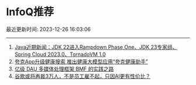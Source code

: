 # InfoQ推荐

最近更新时间: 2023-12-26 16:03:06

--- 
1. [Java近期新闻：JDK 22进入Rampdown Phase One、JDK 23专家组、Spring Cloud 2023.0、TornadoVM 1.0](https://www.infoq.cn/article/ui5TlI1RgzgfJXcv5VFR) 
2. [夸克App升级健康搜索 推出健康大模型应用“夸克健康助手”](https://www.infoq.cn/article/DJzgu2OoJgOoqPHf3gos) 
3. [亿级 DAU 多媒体处理框架 BMF 的实践之路](https://www.infoq.cn/article/VtD4r0FBSvCOs5qhjwyC) 
4. [谷歌或将再裁3万人，不是员工雇不起，只因AI更有性价比？](https://www.infoq.cn/article/aN6GWsMEBpg7Scs0vztO) 

